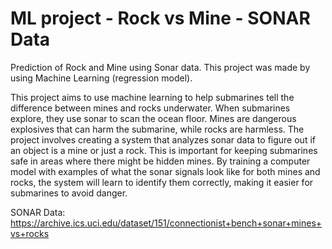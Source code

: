 # ML project - Rock vs Mine - SONAR Data
 
Prediction of Rock and Mine using Sonar data. This project was made by using Machine Learning (regression model).

This project aims to use machine learning to help submarines tell the difference between mines and rocks underwater. When submarines explore, they use sonar to scan the ocean floor. Mines are dangerous explosives that can harm the submarine, while rocks are harmless. The project involves creating a system that analyzes sonar data to figure out if an object is a mine or just a rock. This is important for keeping submarines safe in areas where there might be hidden mines. By training a computer model with examples of what the sonar signals look like for both mines and rocks, the system will learn to identify them correctly, making it easier for submarines to avoid danger.

SONAR Data: https://archive.ics.uci.edu/dataset/151/connectionist+bench+sonar+mines+vs+rocks